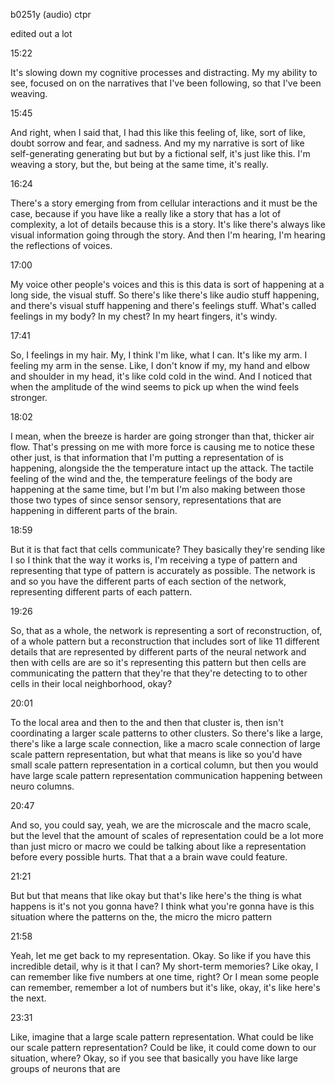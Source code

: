 b0251y (audio) ctpr

edited out a lot

15:22

It's slowing down my cognitive processes and distracting. My my ability to see, focused on on the narratives that I've been following, so that I've been weaving.

15:45

And right, when I said that, I had this like this feeling of, like, sort of like, doubt sorrow and fear, and sadness. And my my narrative is sort of like self-generating generating but but by a fictional self, it's just like this. I'm weaving a story, but the, but being at the same time, it's really.

16:24

There's a story emerging from from cellular interactions and it must be the case, because if you have like a really like a story that has a lot of complexity, a lot of details because this is a story. It's like there's always like visual information going through the story. And then I'm hearing, I'm hearing the reflections of voices.

17:00

My voice other people's voices and this is this data is sort of happening at a long side, the visual stuff. So there's like there's like audio stuff happening, and there's visual stuff happening and there's feelings stuff. What's called feelings in my body? In my chest? In my heart fingers, it's windy.

17:41

So, I feelings in my hair. My, I think I'm like, what I can. It's like my arm. I feeling my arm in the sense. Like, I don't know if my, my hand and elbow and shoulder in my head, it's like cold cold in the wind. And I noticed that when the amplitude of the wind seems to pick up when the wind feels stronger.

18:02

I mean, when the breeze is harder are going stronger than that, thicker air flow. That's pressing on me with more force is causing me to notice these other just, is that information that I'm putting a representation of is happening, alongside the the temperature intact up the attack. The tactile feeling of the wind and the, the temperature feelings of the body are happening at the same time, but I'm but I'm also making between those those two types of since sensor sensory, representations that are happening in different parts of the brain.

18:59

But it is that fact that cells communicate? They basically they're sending like I so I think that the way it works is, I'm receiving a type of pattern and representing that type of pattern is accurately as possible. The network is and so you have the different parts of each section of the network, representing different parts of each pattern.

19:26

So, that as a whole, the network is representing a sort of reconstruction, of, of a whole pattern but a reconstruction that includes sort of like 11 different details that are represented by different parts of the neural network and then with cells are are so it's representing this pattern but then cells are communicating the pattern that they're that they're detecting to to other cells in their local neighborhood, okay?

20:01

To the local area and then to the and then that cluster is, then isn't coordinating a larger scale patterns to other clusters. So there's like a large, there's like a large scale connection, like a macro scale connection of large scale pattern representation, but what that means is like so you'd have small scale pattern representation in a cortical column, but then you would have large scale pattern representation communication happening between neuro columns.

20:47

And so, you could say, yeah, we are the microscale and the macro scale, but the level that the amount of scales of representation could be a lot more than just micro or macro we could be talking about like a representation before every possible hurts. That that a a brain wave could feature.

21:21

But but that means that like okay but that's like here's the thing is what happens is it's not you gonna have? I think what you're gonna have is this situation where the patterns on the, the micro the micro pattern

21:58

Yeah, let me get back to my representation. Okay. So like if you have this incredible detail, why is it that I can? My short-term memories? Like okay, I can remember like five numbers at one time, right? Or I mean some people can remember, remember a lot of numbers but it's like, okay, it's like here's the next.

23:31

Like, imagine that a large scale pattern representation. What could be like our scale pattern representation? Could be like, it could come down to our situation, where? Okay, so if you see that basically you have like large groups of neurons that are
